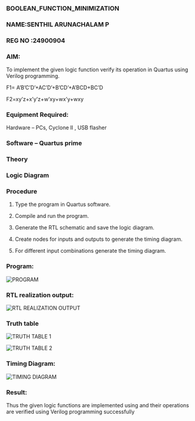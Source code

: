 ### BOOLEAN_FUNCTION_MINIMIZATION
### NAME:SENTHIL ARUNACHALAM P
### REG NO :24900904

### AIM:

To implement the given logic function verify its operation in Quartus using Verilog programming.

F1= A’B’C’D’+AC’D’+B’CD’+A’BCD+BC’D 

F2=xy’z+x’y’z+w’xy+wx’y+wxy

### Equipment Required:

Hardware – PCs, Cyclone II , USB flasher

  ### Software – Quartus prime

### Theory

### Logic Diagram

### Procedure

1.	Type the program in Quartus software.

2.	Compile and run the program.

3.	Generate the RTL schematic and save the logic diagram.

4.	Create nodes for inputs and outputs to generate the timing diagram.

5.	For different input combinations generate the timing diagram.


### Program:

![PROGRAM](https://github.com/user-attachments/assets/272c8497-b64a-4415-8954-98c697038ffd)



### RTL realization output:

![RTL  REALIZATION OUTPUT](https://github.com/user-attachments/assets/a6e97e6b-a964-4d99-b8e7-919582e93e5e)


### Truth table

![TRUTH TABLE 1](https://github.com/user-attachments/assets/f90a00a3-ba5f-4a3a-8941-d895da44287e)

![TRUTH TABLE 2](https://github.com/user-attachments/assets/c6a586c4-c4dc-41e4-b53c-fbf2a9b1c8d7)

### Timing Diagram:

![TIMING DIAGRAM](https://github.com/user-attachments/assets/a9d40bdf-ffd4-40f0-b97e-b854311a9a47)


### Result:

Thus the given logic functions are implemented using and their operations are verified using Verilog programming successfully

